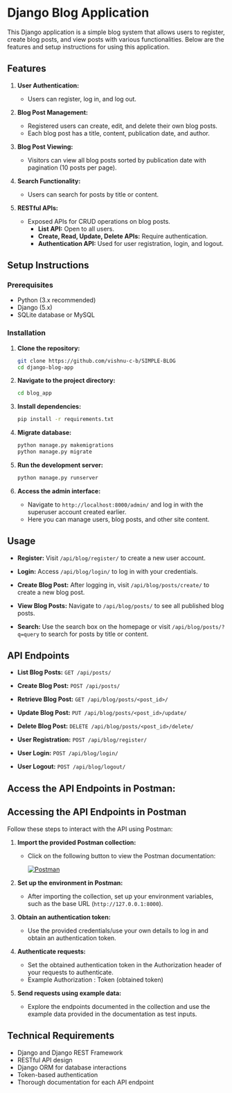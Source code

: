# Django Blog Application

This Django application is a simple blog system that allows users to register, create blog posts, and view posts with various functionalities. Below are the features and setup instructions for using this application.

## Features

1. **User Authentication:**

   - Users can register, log in, and log out.

2. **Blog Post Management:**

   - Registered users can create, edit, and delete their own blog posts.
   - Each blog post has a title, content, publication date, and author.

3. **Blog Post Viewing:**

   - Visitors can view all blog posts sorted by publication date with pagination (10 posts per page).

4. **Search Functionality:**

   - Users can search for posts by title or content.

5. **RESTful APIs:**
   - Exposed APIs for CRUD operations on blog posts.
     - **List API:** Open to all users.
     - **Create, Read, Update, Delete APIs:** Require authentication.
     - **Authentication API:** Used for user registration, login, and logout.

## Setup Instructions

### Prerequisites

- Python (3.x recommended)
- Django (5.x)
- SQLite database or MySQL

### Installation

1. **Clone the repository:**
   ```bash
   git clone https://github.com/vishnu-c-b/SIMPLE-BLOG
   cd django-blog-app
   ```
2. **Navigate to the project directory:**

   ```bash
   cd blog_app
   ```

3. **Install dependencies:**

   ```bash
   pip install -r requirements.txt
   ```

4. **Migrate database:**

   ```bash
   python manage.py makemigrations
   python manage.py migrate
   ```

5. **Run the development server:**

   ```bash
   python manage.py runserver
   ```

6. **Access the admin interface:**
   - Navigate to `http://localhost:8000/admin/` and log in with the superuser account created earlier.
   - Here you can manage users, blog posts, and other site content.

## Usage

- **Register:** Visit `/api/blog/register/` to create a new user account.

- **Login:** Access `/api/blog/login/` to log in with your credentials.

- **Create Blog Post:** After logging in, visit `/api/blog/posts/create/` to create a new blog post.

- **View Blog Posts:** Navigate to `/api/blog/posts/` to see all published blog posts.

- **Search:** Use the search box on the homepage or visit `/api/blog/posts/?q=query` to search for posts by title or content.

## API Endpoints

- **List Blog Posts:** `GET /api/posts/`

- **Create Blog Post:** `POST /api/posts/`

- **Retrieve Blog Post:** `GET /api/blog/posts/<post_id>/`

- **Update Blog Post:** `PUT /api/blog/posts/<post_id>/update/`

- **Delete Blog Post:** `DELETE /api/blog/posts/<post_id>/delete/`

- **User Registration:** `POST /api/blog/register/`

- **User Login:** `POST /api/blog/login/`

- **User Logout:** `POST /api/blog/logout/`

## Access the API Endpoints in Postman:

## Accessing the API Endpoints in Postman

Follow these steps to interact with the API using Postman:

1. **Import the provided Postman collection:**

   - Click on the following button to view the Postman documentation:

     [![Postman](https://run.pstmn.io/button.svg)](https://documenter.getpostman.com/view/33931821/2sA3duGtgV)

2. **Set up the environment in Postman:**

   - After importing the collection, set up your environment variables, such as the base URL (`http://127.0.0.1:8000`).

3. **Obtain an authentication token:**

   - Use the provided credentials/use your own details to log in and obtain an authentication token.

4. **Authenticate requests:**

   - Set the obtained authentication token in the Authorization header of your requests to authenticate.
   - Example Authorization : Token (obtained token)

5. **Send requests using example data:**
   - Explore the endpoints documented in the collection and use the example data provided in the documentation as test inputs.

## Technical Requirements

- Django and Django REST Framework
- RESTful API design
- Django ORM for database interactions
- Token-based authentication
- Thorough documentation for each API endpoint

